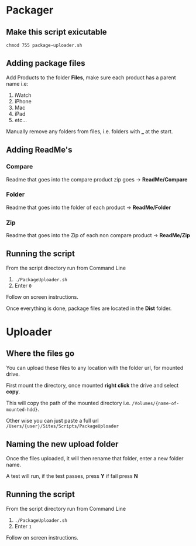 # Packager

## Make this script exicutable

`chmod 755 package-uploader.sh`

## Adding package files

Add Products to the folder **Files**, make sure each product has a parent name i.e:

1. iWatch
2. iPhone
3. Mac
4. iPad
5. etc...

Manually remove any folders from files, i.e. folders with **\_** at the start.

## Adding ReadMe's

### Compare

Readme that goes into the compare product zip goes -> **ReadMe/Compare**

### Folder

Readme that goes into the folder of each product -> **ReadMe/Folder**

### Zip

Readme that goes into the Zip of each non compare product -> **ReadMe/Zip**

## Running the script

From the script directory run from Command Line

1. `./PackageUploader.sh`
2. Enter `0`

Follow on screen instructions.

Once everything is done, package files are located in the **Dist** folder.

# Uploader

## Where the files go

You can upload these files to any location with the folder url, for mounted drive.

First mount the directory, once mounted **right click** the drive and select **copy**.

This will copy the path of the mounted directory i.e. `/Volumes/{name-of-mounted-hdd}`.

Other wise you can just paste a full url `/Users/{user}/Sites/Scripts/PackageUploader`

## Naming the new upload folder

Once the files uploaded, it will then rename that folder, enter a new folder name.

A test will run, if the test passes, press **Y** if fail press **N**

## Running the script

From the script directory run from Command Line

1. `./PackageUploader.sh`
2. Enter `1`

Follow on screen instructions.
